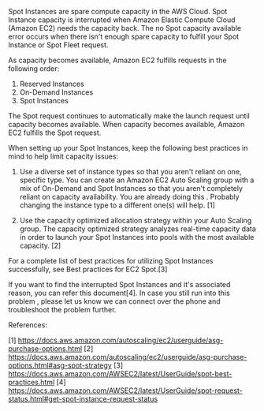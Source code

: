 Spot Instances are spare compute capacity in the AWS Cloud. Spot Instance capacity is interrupted when Amazon Elastic Compute Cloud (Amazon EC2) needs the capacity back. The no Spot capacity available error occurs when there isn't enough spare capacity to fulfill your Spot Instance or Spot Fleet request.

As capacity becomes available, Amazon EC2 fulfills requests in the following order:

   1. Reserved Instances
   2. On-Demand Instances
   3. Spot Instances

The Spot request continues to automatically make the launch request until capacity becomes available. When capacity becomes available, Amazon EC2 fulfills the Spot request.

When setting up your Spot Instances, keep the following best practices in mind to help limit capacity issues:

   1. Use a diverse set of instance types so that you aren't reliant on one, specific type. You can create an Amazon EC2 Auto Scaling group with a mix of On-Demand and Spot Instances so that you aren't completely reliant on capacity availability. You are already doing this . Probably changing the instance type to a different one(s) will help. [1]

   2. Use the capacity optimized allocation strategy within your Auto Scaling group. The capacity optimized strategy analyzes real-time capacity data in order to launch your Spot Instances into pools with the most available capacity. [2]

For a complete list of best practices for utilizing Spot Instances successfully, see Best practices for EC2 Spot.[3]

If you want to find the interrupted Spot Instances and it's associated reason, you can refer this document[4]. In case you still run into this problem , please let us know we can connect over the phone and troubleshoot the problem further.

References:

[1] https://docs.aws.amazon.com/autoscaling/ec2/userguide/asg-purchase-options.html
[2] https://docs.aws.amazon.com/autoscaling/ec2/userguide/asg-purchase-options.html#asg-spot-strategy
[3] https://docs.aws.amazon.com/AWSEC2/latest/UserGuide/spot-best-practices.html
[4] https://docs.aws.amazon.com/AWSEC2/latest/UserGuide/spot-request-status.html#get-spot-instance-request-status
